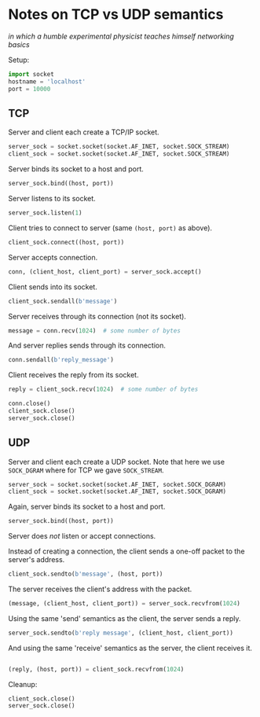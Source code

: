 # Notes on TCP vs UDP semantics

*in which a humble experimental physicist teaches himself networking basics*

Setup:

```python
import socket
hostname = 'localhost'
port = 10000
```

## TCP


Server and client each create a TCP/IP socket.

```python
server_sock = socket.socket(socket.AF_INET, socket.SOCK_STREAM)
client_sock = socket.socket(socket.AF_INET, socket.SOCK_STREAM)
```

Server binds its socket to a host and port.

```python
server_sock.bind((host, port))
```

Server listens to its socket.

```python
server_sock.listen(1)
```

Client tries to connect to server (same ``(host, port)`` as above).

```python
client_sock.connect((host, port))
```

Server accepts connection.
```python
conn, (client_host, client_port) = server_sock.accept()
```

Client sends into its socket.

```python
client_sock.sendall(b'message')
```

Server receives through its connection (not its socket).

```python
message = conn.recv(1024)  # some number of bytes
```

And server replies sends through its connection.

```python
conn.sendall(b'reply_message')
```

Client receives the reply from its socket.

```python
reply = client_sock.recv(1024)  # some number of bytes
```

```python
conn.close()
client_sock.close()
server_sock.close()
```

## UDP

Server and client each create a UDP socket. Note that here we use ``SOCK_DGRAM``
where for TCP we gave ``SOCK_STREAM``.

```python
server_sock = socket.socket(socket.AF_INET, socket.SOCK_DGRAM)
client_sock = socket.socket(socket.AF_INET, socket.SOCK_DGRAM)
```

Again, server binds its socket to a host and port.

```python
server_sock.bind((host, port))
```

Server does *not* listen or accept connections.

Instead of creating a connection, the client sends a one-off packet to the
server's address.

```python
client_sock.sendto(b'message', (host, port))
```

The server receives the client's address with the packet.

```python
(message, (client_host, client_port)) = server_sock.recvfrom(1024)
```

Using the same 'send' semantics as the client, the server sends a reply.

```python
server_sock.sendto(b'reply message', (client_host, client_port))
```

And using the same 'receive' semantics as the server, the client receives it.

```python

(reply, (host, port)) = client_sock.recvfrom(1024)
```

Cleanup:

```
client_sock.close()
server_sock.close()
```
